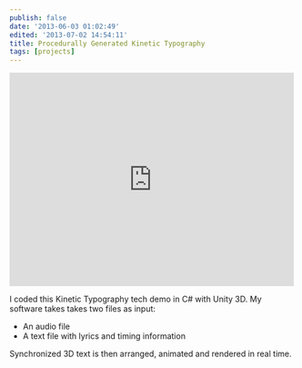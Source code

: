 ```yaml
---
publish: false
date: '2013-06-03 01:02:49'
edited: '2013-07-02 14:54:11'
title: Procedurally Generated Kinetic Typography
tags: [projects]
---
```

      
<iframe src="http://player.vimeo.com/video/57045449" width="500" height="375" frameborder="0" webkitAllowFullScreen mozallowfullscreen allowFullScreen></iframe>

I coded this Kinetic Typography tech demo in C# with Unity 3D. My software takes takes two files as input:

- An audio file
- A text file with lyrics and timing information

Synchronized 3D text is then arranged, animated and rendered in real time. 
